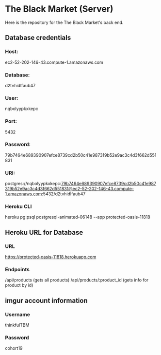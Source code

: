 # The Black Market (Server)

Here is the repository for the The Black Market's back end.  



## Database credentials

### Host:

ec2-52-202-146-43.compute-1.amazonaws.com
    
### Database:

d2tvhidlfaub47
    
### User:

nqbolyypkxkepc
    
### Port:

5432
    
### Password:

79b7464e689390907efce8739cd2b50c41e987319b52e9ac3c4d3f662d551831
    
### URI:

postgres://nqbolyypkxkepc:79b7464e689390907efce8739cd2b50c41e987319b52e9ac3c4d3f662d551831@ec2-52-202-146-43.compute-1.amazonaws.com:5432/d2tvhidlfaub47

### Heroku CLI

heroku pg:psql postgresql-animated-06148 --app protected-oasis-11818



## Heroku URL for Database

### URL

https://protected-oasis-11818.herokuapp.com

### Endpoints

/api/products (gets all products)
/api/products/:product_id (gets info for product by id)


    
## imgur account information

### Username

thinkfulTBM

### Password

cohort19
